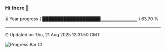 ### Hi there 👋

⏳ Year progress { ███████████████████▁▁▁▁▁▁▁▁▁▁▁ } 63.70 %

---

⏰ Updated on Thu, 21 Aug 2025 12:31:50 GMT

![Progress Bar CI](https://github.com/liununu/liununu/workflows/Progress%20Bar%20CI/badge.svg)
